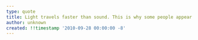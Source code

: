 ```yaml
---
type: quote
title: Light travels faster than sound. This is why some people appear bright until you hear them speak.
author: unknown
created: !!timestamp '2010-09-28 00:00:00 -8'
---
```

